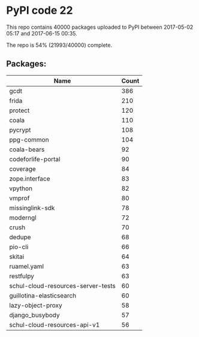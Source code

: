 # PyPI code 22

This repo contains 40000 packages uploaded to PyPI between 
2017-05-02 05:17 and 2017-06-15 00:35.

The repo is 54% (21993/40000) complete.

## Packages:

| Name  | Count |
| ----- | ----- |
| gcdt | 386 |
| frida | 210 |
| protect | 120 |
| coala | 110 |
| pycrypt | 108 |
| ppg-common | 104 |
| coala-bears | 92 |
| codeforlife-portal | 90 |
| coverage | 84 |
| zope.interface | 83 |
| vpython | 82 |
| vmprof | 80 |
| missinglink-sdk | 78 |
| moderngl | 72 |
| crush | 70 |
| dedupe | 68 |
| pio-cli | 66 |
| skitai | 64 |
| ruamel.yaml | 63 |
| restfulpy | 63 |
| schul-cloud-resources-server-tests | 60 |
| guillotina-elasticsearch | 60 |
| lazy-object-proxy | 58 |
| django_busybody | 57 |
| schul-cloud-resources-api-v1 | 56 |


